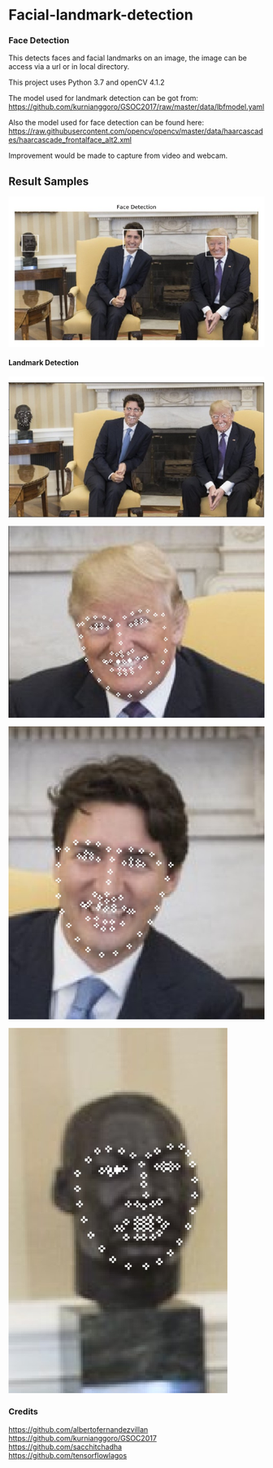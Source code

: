 # Facial-landmark-detection
### Face Detection

This detects faces and facial landmarks on an image, the image can be access via a url or in local directory.

This project uses Python 3.7 and openCV 4.1.2

The model used for landmark detection can be got from: 
https://github.com/kurnianggoro/GSOC2017/raw/master/data/lbfmodel.yaml

Also the model used for face detection can be found here:
https://raw.githubusercontent.com/opencv/opencv/master/data/haarcascades/haarcascade_frontalface_alt2.xml

Improvement would be made to capture from video and webcam.


## Result Samples

![Face Detection](face-detection.jpg)

#### Landmark Detection

![Face Landmark Detection - 3](3-landmark-detections.jpg)

![Landmark Detection](zoomed-in1.jpg)

![Landmark Detection](zoomed-in2.jpg)

![Landmark Detection](zoomed-in3.jpg)



### Credits

https://github.com/albertofernandezvillan
<br>https://github.com/kurnianggoro/GSOC2017
<br>https://github.com/sacchitchadha
<br>https://github.com/tensorflowlagos
